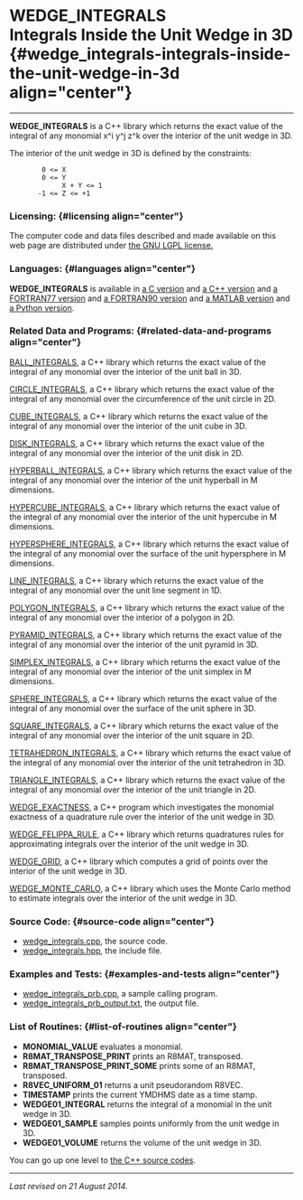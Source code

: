 WEDGE\_INTEGRALS\
Integrals Inside the Unit Wedge in 3D {#wedge_integrals-integrals-inside-the-unit-wedge-in-3d align="center"}
=====================================

------------------------------------------------------------------------

**WEDGE\_INTEGRALS** is a C++ library which returns the exact value of
the integral of any monomial x\^i y\^j z\^k over the interior of the
unit wedge in 3D.

The interior of the unit wedge in 3D is defined by the constraints:

            0 <= X
            0 <= Y
                 X + Y <= 1
           -1 <= Z <= +1
          

### Licensing: {#licensing align="center"}

The computer code and data files described and made available on this
web page are distributed under [the GNU LGPL
license.](../../txt/gnu_lgpl.txt)

### Languages: {#languages align="center"}

**WEDGE\_INTEGRALS** is available in [a C
version](../../c_src/wedge_integrals/wedge_integrals.md) and [a C++
version](../../master/wedge_integrals/wedge_integrals.md) and [a
FORTRAN77 version](../../f77_src/wedge_integrals/wedge_integrals.md)
and [a FORTRAN90
version](../../f_src/wedge_integrals/wedge_integrals.md) and [a MATLAB
version](../../m_src/wedge_integrals/wedge_integrals.md) and [a Python
version](../../py_src/wedge_integrals/wedge_integrals.md).

### Related Data and Programs: {#related-data-and-programs align="center"}

[BALL\_INTEGRALS](../../master/ball_integrals/ball_integrals.md), a
C++ library which returns the exact value of the integral of any
monomial over the interior of the unit ball in 3D.

[CIRCLE\_INTEGRALS](../../master/circle_integrals/circle_integrals.md),
a C++ library which returns the exact value of the integral of any
monomial over the circumference of the unit circle in 2D.

[CUBE\_INTEGRALS](../../master/cube_integrals/cube_integrals.md), a
C++ library which returns the exact value of the integral of any
monomial over the interior of the unit cube in 3D.

[DISK\_INTEGRALS](../../master/disk_integrals/disk_integrals.md), a
C++ library which returns the exact value of the integral of any
monomial over the interior of the unit disk in 2D.

[HYPERBALL\_INTEGRALS](../../master/hyperball_integrals/hyperball_integrals.md),
a C++ library which returns the exact value of the integral of any
monomial over the interior of the unit hyperball in M dimensions.

[HYPERCUBE\_INTEGRALS](../../master/hypercube_integrals/hypercube_integrals.md),
a C++ library which returns the exact value of the integral of any
monomial over the interior of the unit hypercube in M dimensions.

[HYPERSPHERE\_INTEGRALS](../../master/hypersphere_integrals/hypersphere_integrals.md),
a C++ library which returns the exact value of the integral of any
monomial over the surface of the unit hypersphere in M dimensions.

[LINE\_INTEGRALS](../../master/line_integrals/line_integrals.md), a
C++ library which returns the exact value of the integral of any
monomial over the unit line segment in 1D.

[POLYGON\_INTEGRALS](../../master/polygon_integrals/polygon_integrals.md),
a C++ library which returns the exact value of the integral of any
monomial over the interior of a polygon in 2D.

[PYRAMID\_INTEGRALS](../../master/pyramid_integrals/pyramid_integrals.md),
a C++ library which returns the exact value of the integral of any
monomial over the interior of the unit pyramid in 3D.

[SIMPLEX\_INTEGRALS](../../master/simplex_integrals/simplex_integrals.md),
a C++ library which returns the exact value of the integral of any
monomial over the interior of the unit simplex in M dimensions.

[SPHERE\_INTEGRALS](../../master/sphere_integrals/sphere_integrals.md),
a C++ library which returns the exact value of the integral of any
monomial over the surface of the unit sphere in 3D.

[SQUARE\_INTEGRALS](../../master/square_integrals/square_integrals.md),
a C++ library which returns the exact value of the integral of any
monomial over the interior of the unit square in 2D.

[TETRAHEDRON\_INTEGRALS](../../master/tetrahedron_integrals/tetrahedron_integrals.md),
a C++ library which returns the exact value of the integral of any
monomial over the interior of the unit tetrahedron in 3D.

[TRIANGLE\_INTEGRALS](../../master/triangle_integrals/triangle_integrals.md),
a C++ library which returns the exact value of the integral of any
monomial over the interior of the unit triangle in 2D.

[WEDGE\_EXACTNESS](../../master/wedge_exactness/wedge_exactness.md),
a C++ program which investigates the monomial exactness of a quadrature
rule over the interior of the unit wedge in 3D.

[WEDGE\_FELIPPA\_RULE](../../master/wedge_felippa_rule/wedge_felippa_rule.md),
a C++ library which returns quadratures rules for approximating
integrals over the interior of the unit wedge in 3D.

[WEDGE\_GRID](../../master/wedge_grid/wedge_grid.md), a C++ library
which computes a grid of points over the interior of the unit wedge in
3D.

[WEDGE\_MONTE\_CARLO](../../master/wedge_monte_carlo/wedge_monte_carlo.md),
a C++ library which uses the Monte Carlo method to estimate integrals
over the interior of the unit wedge in 3D.

### Source Code: {#source-code align="center"}

-   [wedge\_integrals.cpp](wedge_integrals.cpp), the source code.
-   [wedge\_integrals.hpp](wedge_integrals.hpp), the include file.

### Examples and Tests: {#examples-and-tests align="center"}

-   [wedge\_integrals\_prb.cpp](wedge_integrals_prb.cpp), a sample
    calling program.
-   [wedge\_integrals\_prb\_output.txt](wedge_integrals_prb_output.txt),
    the output file.

### List of Routines: {#list-of-routines align="center"}

-   **MONOMIAL\_VALUE** evaluates a monomial.
-   **R8MAT\_TRANSPOSE\_PRINT** prints an R8MAT, transposed.
-   **R8MAT\_TRANSPOSE\_PRINT\_SOME** prints some of an R8MAT,
    transposed.
-   **R8VEC\_UNIFORM\_01** returns a unit pseudorandom R8VEC.
-   **TIMESTAMP** prints the current YMDHMS date as a time stamp.
-   **WEDGE01\_INTEGRAL** returns the integral of a monomial in the unit
    wedge in 3D.
-   **WEDGE01\_SAMPLE** samples points uniformly from the unit wedge in
    3D.
-   **WEDGE01\_VOLUME** returns the volume of the unit wedge in 3D.

You can go up one level to [the C++ source codes](../cpp_src.md).

------------------------------------------------------------------------

*Last revised on 21 August 2014.*
